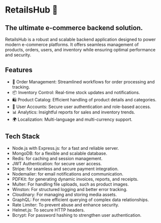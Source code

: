 # **RetailsHub 🛒**
## The ultimate e-commerce backend solution.

RetailsHub is a robust and scalable backend application designed to power modern e-commerce platforms. It offers seamless management of products, orders, users, and inventory while ensuring optimal performance and security.

## **Features**
- 🔄 Order Management: Streamlined workflows for order processing and tracking.
- 📦 Inventory Control: Real-time stock updates and notifications.
- 🛍️ Product Catalog: Efficient handling of product details and categories.
- 👥 User Accounts: Secure user authentication and role-based access.
- 📊 Analytics: Insightful reports for sales and inventory trends.
- 🌍 Localization: Multi-language and multi-currency support.

## **Tech Stack**
- Node.js with Express.js: for a fast and reliable server.
- MongoDB: for a flexible and scalable database.
- Redis: for caching and session management.
- JWT Authentication: for secure user access.
- Stripe: for seamless and secure payment integration.
- Nodemailer: for email notifications and communication.
- PDFKit: for generating dynamic invoices, reports, and receipts.
- Multer: For handling file uploads, such as product images.
- Winston: For structured logging and better error tracking.
- Cloudinary: For managing and storing media assets.
- GraphQL: For more efficient querying of complex data relationships.
- Rate Limiter: To prevent abuse and enhance security.
- Helmet.js: To secure HTTP headers.
- Bcrypt: For password hashing to strengthen user authentication.
